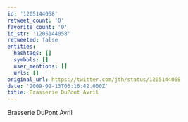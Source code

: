 ```yaml
---
id: '1205144058'
retweet_count: '0'
favorite_count: '0'
id_str: '1205144058'
retweeted: false
entities:
  hashtags: []
  symbols: []
  user_mentions: []
  urls: []
original_url: https://twitter.com/jth/status/1205144058
date: '2009-02-13T03:16:42.000Z'
title: Brasserie DuPont Avril
---
```


Brasserie DuPont Avril